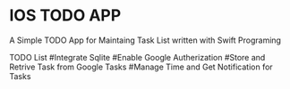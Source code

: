 IOS TODO APP
========

A Simple TODO App for Maintaing Task List written with Swift Programing 


TODO List
#Integrate Sqlite
#Enable Google Autherization
#Store and Retrive Task from Google Tasks 
#Manage Time and Get Notification for Tasks
